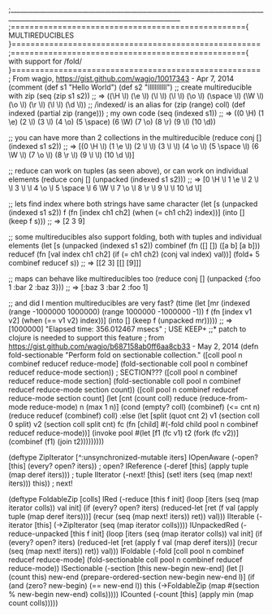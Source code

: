 

;___________________________________________________________________________________________________________________________________
;=================================================={      MULTIREDUCIBLES     }=====================================================
;=================================================={  with support for /fold/ }=====================================================
; From wagjo, https://gist.github.com/wagjo/10017343 - Apr 7, 2014
(comment
  (def s1 "Hello World")
  (def s2 "lllllllllll")
  ;; create multireducible with zip
  (seq (zip s1 s2))
  ;; => ((\H \l) (\e \l) (\l \l) (\l \l) (\o \l) (\space \l) (\W \l) (\o \l) (\r \l) (\l \l) (\d \l))
   ;; /indexed/ is an alias for (zip (range) coll)
  (def indexed (partial zip (range))) ; my own code
  (seq (indexed s1))
  ;; => ((0 \H) (1 \e) (2 \l) (3 \l) (4 \o) (5 \space) (6 \W) (7 \o) (8 \r) (9 \l) (10 \d))

  ;; you can have more than 2 collections in the multireducible
  (reduce conj [] (indexed s1 s2))
  ;; => [(0 \H \l) (1 \e \l) (2 \l \l) (3 \l \l) (4 \o \l) (5 \space \l) (6 \W \l) (7 \o \l) (8 \r \l) (9 \l \l) (10 \d \l)]

  ;; reduce can work on tuples (as seen above), or can work on individual elements
  (reduce conj [] (unpacked (indexed s1 s2)))
  ;; => [0 \H \l 1 \e \l 2 \l \l 3 \l \l 4 \o \l 5 \space \l 6 \W \l 7 \o \l 8 \r \l 9 \l \l 10 \d \l]

  ;; lets find index where both strings have same character
  (let [s (unpacked (indexed s1 s2))
        f (fn [index ch1 ch2] (when (= ch1 ch2) index))]
    (into [] (keep f s)))
  ;; => [2 3 9]

  ;; some multireducibles also support folding, both with tuples and individual elements
  (let [s (unpacked (indexed s1 s2))
        combinef (fn ([] []) ([a b] [a b]))
        reducef (fn [val index ch1 ch2] (if (= ch1 ch2) (conj val index) val))]
    (fold+ 5 combinef reducef s))
  ;; => [[2 3] [[] [9]]]

  ;; maps can behave like multireducibles too
  (reduce conj [] (unpacked {:foo 1 :bar 2 :baz 3}))
  ;; => [:baz 3 :bar 2 :foo 1]

  ;; and did I mention multireducibles are very fast?
  (time (let [mr (indexed (range -1000000 1000000)
                          (range 1000000 -1000000 -1))
              f (fn [index v1 v2] (when (== v1 v2) index))]
          (into [] (keep f (unpacked mr))))) ;; => [1000000] "Elapsed time: 356.012467 msecs" ; USE KEEP+
   ;;* patch to clojure is needed to support this feature
  ; from https://gist.github.com/wagjo/b687158ab0ff6aa8cb33 -  May 2, 2014
  (defn fold-sectionable
    "Perform fold on sectionable collection."
    ([coll pool n combinef reducef reduce-mode]
       (fold-sectionable coll pool n combinef reducef
                         reduce-mode section)) ; SECTION???
    ([coll pool n combinef reducef reduce-mode section]
       (fold-sectionable coll pool n combinef reducef
                         reduce-mode section count))
    ([coll pool n combinef reducef reduce-mode section count]
       (let [cnt    (count coll)
             reduce (reduce-from-mode reduce-mode)
             n (max 1 n)]
         (cond
          (empty? coll) (combinef)
          (<= cnt n) (reduce reducef (combinef) coll)
          :else
          (let [split (quot cnt 2)
                v1 (section coll 0 split)
                v2 (section coll split cnt)
                fc (fn [child]
                     #(-fold child pool n combinef reducef
                             reduce-mode))]
            (invoke pool
                    #(let [f1 (fc v1)
                           t2 (fork (fc v2))]
                       (combinef (f1) (join t2)))))))))

  (deftype ZipIterator [^:unsynchronized-mutable iters]
    IOpenAware
    (-open? [this] (every? open? iters)) ; open?
    IReference
    (-deref [this] (apply tuple (map deref iters))) ; tuple
    IIterator
    (-next! [this] (set! iters (seq (map next! iters))) this)) ; next!

  (deftype FoldableZip [colls]
    IRed
    (-reduce [this f init]
      (loop [iters (seq (map iterator colls))
             val init]
        (if (every? open? iters)
          (reduced-let [ret (f val (apply tuple (map deref iters)))]
            (recur (seq (map next! iters)) ret))
          val)))
    IIterable
    (-iterator [this]
      (->ZipIterator (seq (map iterator colls))))
    IUnpackedRed
    (-reduce-unpacked [this f init]
      (loop [iters (seq (map iterator colls))
             val init]
        (if (every? open? iters)
          (reduced-let [ret (apply f val (map deref iters))]
            (recur (seq (map next! iters)) ret))
          val)))
    IFoldable
    (-fold [coll pool n combinef reducef reduce-mode]
      (fold-sectionable coll pool n combinef reducef reduce-mode))
    ISectionable
    (-section [this new-begin new-end]
      (let [l (count this)
            new-end (prepare-ordered-section new-begin new-end l)]
        (if (and (zero? new-begin) (== new-end l))
          this
          (->FoldableZip (map #(section % new-begin new-end) colls)))))
    ICounted
    (-count [this] (apply min (map count colls)))))
